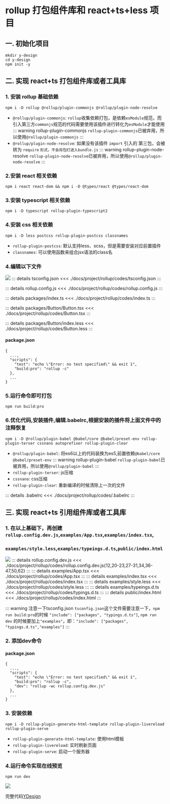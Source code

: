 # rollup 打包组件库和 react+ts+less 项目

## 一. 初始化项目

```
mkdir y-design
cd y-design
npm init -y
```

## 二. 实现 react+ts 打包组件库或者工具库

### 1. 安装 rollup 基础依赖

```
npm i -D rollup @rollup/plugin-commonjs @rollup/plugin-node-resolve
```

- `@rollup/plugin-commonjs`: `rollup`收集依赖打包，是依赖`esModule`规范，而引入第三方`commonjs`规范的代码需要使用该插件进行转化为`esModule`才能使用
  ::: warning rollup-plugin-commonjs
  `rollup-plugin-commonjs`已被弃用，所以使用`@rollup/plugin-commonjs`
  :::
- `@rollup/plugin-node-resolve`: 如果没有该插件 `import` 引入的 第三包，会被转为 `require` `形式，不会将包打进入bundle.js`
  ::: warning rollup-plugin-node-resolve
  `rollup-plugin-node-resolve`已被弃用，所以使用`@rollup/plugin-node-resolve`
  :::

### 2.安装 react 相关依赖

```
npm i react react-dom && npm i -D @types/react @types/react-dom
```

### 3.安装 typescript 相关依赖

```
npm i -D typescript rollup-plugin-typescript2
```

### 4.安装 css 相关依赖

```
npm i -D less postcss rollup-plugin-postcss classnames
```
- `rollup-plugin-postcss`: 默认支持less、scss，但是需要安装对应前置插件
- `classnames`: 可以使用函数来组合jsx语法的class名

### 4.编辑以下文件

![](/assets/img/15.png)
::: details tsconfig.json
<<<  ./docs/project/rollup/codes/tsconfig.json
:::

::: details rollup.config.js
<<<  ./docs/project/rollup/codes/rollup.config.js
:::

::: details packages/index.ts
<<<  ./docs/project/rollup/codes/index.ts
:::

::: details packages/Button/Button.tsx
<<<  ./docs/project/rollup/codes/Button.tsx
:::

::: details packages/Button/index.less
<<<  ./docs/project/rollup/codes/Button.less
:::

#### package.json
```json{5}
{
  ...,
  "scripts": {
    "test": "echo \"Error: no test specified\" && exit 1",
    "build:pro": "rollup -c"
  },
  ...
}
```

### 5.运行命令即可打包
```
npm run build:pro
```

### 6.优化代码,安装插件,编辑.babelrc,根据安装的插件将上面文件中的注释恢复

```
npm i -D @rollup/plugin-babel @babel/core @babel/preset-env rollup-plugin-terser cssnano autoprefixer rollup-plugin-clear
```
- `@rollup/plugin-babel`: 将es6以上的代码装换为es5,前置依赖`@babel/core @babel/preset-env`
::: warning rollup-plugin-babel
`rollup-plugin-babel`已被弃用，所以使用`@rollup/plugin-babel`
:::
- `rollup-plugin-terser`: js压缩
- `cssnano`: css压缩
- `rollup-plugin-clear`: 重新编译的时候清除上一次的文件

::: details .babelrc
<<<  ./docs/project/rollup/codes/.babelrc
:::

## 三. 实现 react+ts 引用组件库或者工具库

### 1. 在以上基础下，再创建`rollup.config.dev.js`,`examples/App.tsx`,`examples/index.tsx`,
### `examples/style.less`,`examples/typeings.d.ts`,`public/index.html`
![](/assets/img/16.png)
::: details rollup.config.dev.js
<<<  ./docs/project/rollup/codes/rollup.config.dev.js{12,20-23,27-31,34,36-47,50,62}
:::
::: details examples/App.tsx
<<<  ./docs/project/rollup/codes/App.tsx
:::
::: details examples/index.tsx
<<<  ./docs/project/rollup/codes/index.tsx
:::
::: details examples/style.less
<<<  ./docs/project/rollup/codes/style.less
:::
::: details examples/typeings.d.ts
<<<  ./docs/project/rollup/codes/typings.d.ts
:::
::: details public/index.html
<<<  ./docs/project/rollup/codes/index.html
:::

::: warning 注意一下tsconfig.json
`tsconfig.json`这个文件需要注意一下，`npm run build:pro`的时候 `"include": ["packages", "typings.d.ts"]`,
`npm run dev` 的时候要加上`"examples"`，即：`"include": ["packages", "typings.d.ts","examples"]`
:::

### 2. 添加dev命令
#### package.json
```json{6}
{
  ...,
  "scripts": {
    "test": "echo \"Error: no test specified\" && exit 1",
    "build:pro": "rollup -c",
    "dev": "rollup -wc rollup.config.dev.js"
  },
  ...
}
```

### 3. 安装依赖

```
npm i -D rollup-plugin-generate-html-template rollup-plugin-livereload rollup-plugin-serve
```
- `rollup-plugin-generate-html-template`: 使用html模板
- `rollup-plugin-livereload`: 实时刷新页面
- `rollup-plugin-serve`: 启动一个服务器

### 4.运行命令实现在线预览
```
npm run dev
```
![](/assets/img/17.png)


完整代码[YDesign](https://github.com/RunningSkey/YDesign)
